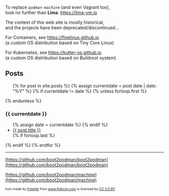 To replace `podman-machine` (and even Vagrant too),<br />
look no further than **Lima**: <https://lima-vm.io>

The context of this web site is mostly historical,<br />
and the projects have been deprecated/discontinued...

For Containers, see <https://floelinux.github.io><br />
(a custom OS distribution based on Tiny Core Linux)

For Kubernetes, see <https://kutter-os.github.io><br />
(a custom OS distribution based on Buildroot system)

## Posts

<ul>
{% for post in site.posts %}
  {% assign currentdate = post.date | date: "%Y" %}
  {% if currentdate != date %}
    {% unless forloop.first %}</ul>{% endunless %}
    <h3 id="y{{post.date | date: "%Y"}}">{{ currentdate }}</h3>
    <ul>
    {% assign date = currentdate %}
  {% endif %}
    <li>
      <a href="{{ post.url }}">{{ post.title }}</a>
    </li>
  {% if forloop.last %}</ul>{% endif %}
{% endfor %}
</ul>

----
[https://github.com/boot2podman/boot2podman](https://github.com/boot2podman/boot2podman)

[https://github.com/boot2podman/machine](https://github.com/boot2podman/machine)

<div style="font-size:75%">Icon made by <a href="https://www.freepik.com/" title="Freepik">Freepik</a> from <a href="https://www.flaticon.com/" title="Flaticon">www.flaticon.com</a> is licensed by <a href="http://creativecommons.org/licenses/by/3.0/" title="Creative Commons BY 3.0" target="_blank">CC 3.0 BY</a></div>
